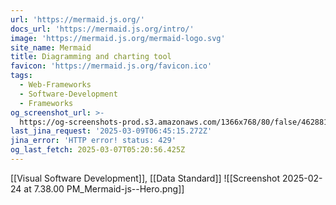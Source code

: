 ```yaml
---
url: 'https://mermaid.js.org/'
docs_url: 'https://mermaid.js.org/intro/'
image: 'https://mermaid.js.org/mermaid-logo.svg'
site_name: Mermaid
title: Diagramming and charting tool
favicon: 'https://mermaid.js.org/favicon.ico'
tags:
  - Web-Frameworks
  - Software-Development
  - Frameworks
og_screenshot_url: >-
  https://og-screenshots-prod.s3.amazonaws.com/1366x768/80/false/4628814d9f274c78228026bea6b3839a5098570f52f2e83d1dd2fb52d51981f6.jpeg
last_jina_request: '2025-03-09T06:45:15.272Z'
jina_error: 'HTTP error! status: 429'
og_last_fetch: 2025-03-07T05:20:56.425Z
---
```

[[Visual Software Development]], [[Data Standard]]
![[Screenshot 2025-02-24 at 7.38.00 PM_Mermaid-js--Hero.png]]
